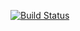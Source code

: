 [![Build Status](https://travis-ci.org/Balanar300hp/sort_test.svg?branch=master)](https://travis-ci.org/Balanar300hp/sort_test)
